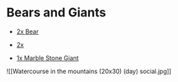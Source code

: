 
# Bears and Giants

* [2x Bear](https://www.dndbeyond.com/monsters/4485785-bear-mcdm)

* [2x](https://www.dndbeyond.com/monsters/4485869-granite-stone-giant)
* [1x Marble Stone Giant](https://www.dndbeyond.com/monsters/4485943-marble-stone-giant)

![[Watercourse in the mountains (20x30) (day) social.jpg]]
